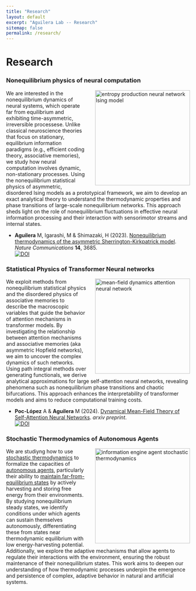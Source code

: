 ```yaml
---
title: "Research"
layout: default
excerpt: "Aguilera Lab -- Research"
sitemap: false
permalink: /research/
---
```


# Research


### Nonequilibrium physics of neural computation

<img class="img-fluid" src="https://lab.maguilera.net/images/research/entropy_production.png" width="260" style="padding-left: 20px" alt="entropy production neural network Ising model" align="right" />

We are interested in the nonequilibrium dynamics of neural systems, which operate far from equilibrium and exhibiting time-asymmetric, irreversible processese. Unlike classical neuroscience theories that focus on stationary, equilibrium information paradigms (e.g., efficient coding theory, associative memories), we study how neural computation involves dynamic, non-stationary processes. Using the nonequilibrium statistical physics of asymmetric, disordered Ising models as a prototypical framework, we aim to develop an exact analytical theory to understand the thermodynamic properties and phase transitions of large-scale nonequilibrium networks. This approach sheds light on the role of nonequilibrium fluctuations in effective neural information processing and their interaction with sensorimotor streams and internal states.

* **Aguilera** M, Igarashi, M & Shimazaki, H (2023). [Nonequilibrium thermodynamics of the asymmetric Sherrington-Kirkpatrick model](https://www.nature.com/articles/s41467-023-39107-y). _Nature Communications_ **14**, 3685.\
[![DOI](https://img.shields.io/badge/DOI-10.1038/s41467--023--39107--y-lightgreen.svg)](https://doi.org/10.1038/s41467-023-39107-y)

### Statistical Physics of Transformer Neural networks

<img class="img-fluid" src="https://lab.maguilera.net/images/research/attractor_attention.png" width="260" style="padding-left: 20px" alt="mean-field dynamics attention neural network" align="right" />

We exploit methods from nonequilibrium statistical physics and the disordered physics of associative memories to describe the macroscopic variables that guide the behavior of attention mechanisms in transformer models. By investigating the relationship between attention mechanisms and associative memories (aka asymmetric Hopfield networks), we aim to uncover the complex dynamics of such networks. Using path integral methods over generating functionals, we derive analytical approximations for large self-attention neural networks, revealing phenomena such as nonequilibrium phase transitions and chaotic bifurcations. This approach enhances the interpretability of transformer models and aims to reduce computational training costs.

* **Poc-López** A & **Aguilera** M (2024). [Dynamical Mean-Field Theory of Self-Attention Neural Networks](https://arxiv.org/abs/2406.07247). _arxiv preprint_.\
[![DOI](https://img.shields.io/badge/DOI-10.48550/arXiv.2406.07247--y-lightgreen.svg)](https://doi.org/10.48550/arXiv.2406.07247)

### Stochastic Thermodynamics of Autonomous Agents

<img class="img-fluid" src="https://lab.maguilera.net/images/research/information-engine.png" width="260" style="padding-left: 20px" alt="information engine agent stochastic thermodynamics" align="right" />

We are studiyng how to use [stochastic thermodynamics](https://en.wikipedia.org/wiki/Stochastic_thermodynamics) to formalize the capacities of [autonomous agents](https://journals.sagepub.com/doi/10.1177/1059712309343819), particularly their ability to [maintain far-from-equilibrium states](https://www.lehigh.edu/~mhb0/autfuncrep.html) by actively harvesting and storing free energy from their environments. By studying nonequilibrium steady states, we identify conditions under which agents can sustain themselves autonomously, differentiating these from states near thermodynamic equilibrium with low energy-harvesting potential. Additionally, we explore the adaptive mechanisms that allow agents to regulate their interactions with the environment, ensuring the robust maintenance of their nonequilibrium states. This work aims to deepen our understanding of how thermodynamic processes underpin the emergence and persistence of complex, adaptive behavior in natural and artificial systems.


